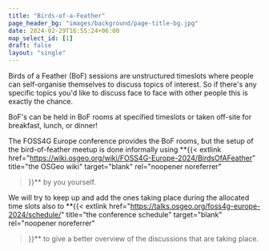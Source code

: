 ```yaml
---
title: "Birds-of-a-Feather"
page_header_bg: "images/background/page-title-bg.jpg"
date: 2024-02-29T16:55:24+06:00
map_select_id: [1]
draft: false
layout: "single"
---
```

Birds of a Feather (BoF) sessions are unstructured timeslots where people can
self-organise themselves to discuss topics of interest. So if there's any
specific topics you'd like to discuss face to face with other people this is
exactly the chance.

BoF's can be held in BoF rooms at specified timeslots or taken off-site for
breakfast, lunch, or dinner!

The FOSS4G Europe conference provides the BoF rooms, but the setup of the
bird-of-feather meetup is done informally using
**{{<
    extlink href="https://wiki.osgeo.org/wiki/FOSS4G-Europe-2024/BirdsOfAFeather"
    title="the OSGeo wiki"
    target="blank"
    rel="noopener noreferrer"
>}}**
by you yourself.

We will try to keep up and add the ones taking place during the allocated time
slots also to
**{{<
    extlink href="https://talks.osgeo.org/foss4g-europe-2024/schedule/"
    title="the conference schedule"
    target="blank"
    rel="noopener noreferrer"
>}}**
to give a better overview of the discussions that are taking place.
